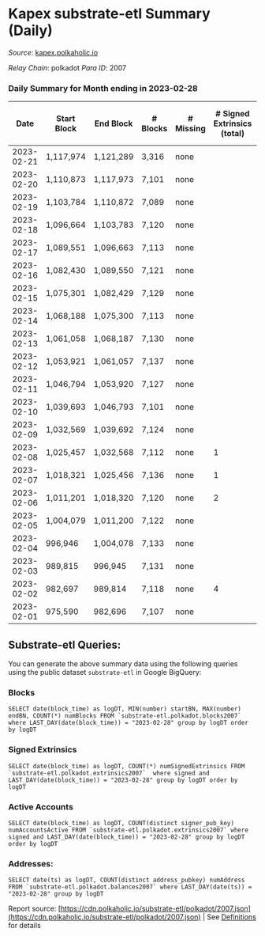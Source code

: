 # Kapex substrate-etl Summary (Daily)

_Source_: [kapex.polkaholic.io](https://kapex.polkaholic.io)

*Relay Chain*: polkadot
*Para ID*: 2007



### Daily Summary for Month ending in 2023-02-28


| Date | Start Block | End Block | # Blocks | # Missing | # Signed Extrinsics (total) | # Active Accounts | # Addresses with Balances | # Events | # Transfers | # XCM Transfers In | # XCM Transfers Out |
| ---- | ----------- | --------- | -------- | --------- | --------------------------- | ----------------- | ------------------------- | -------- | ----------- | ------------------ | ------------------- |
| 2023-02-21 | 1,117,974 | 1,121,289 | 3,316 | none  |  |  |  | 6,633 |   |   |   |
| 2023-02-20 | 1,110,873 | 1,117,973 | 7,101 | none  |  |  | 1,054 | 14,206 |   |   |   |
| 2023-02-19 | 1,103,784 | 1,110,872 | 7,089 | none  |  |  | 1,054 | 14,182 |   |   |   |
| 2023-02-18 | 1,096,664 | 1,103,783 | 7,120 | none  |  |  | 1,054 | 14,244 |   |   |   |
| 2023-02-17 | 1,089,551 | 1,096,663 | 7,113 | none  |  |  | 1,054 | 11,409 |   |   |   |
| 2023-02-16 | 1,082,430 | 1,089,550 | 7,121 | none  |  |  | 1,054 | 14,246 |   |   |   |
| 2023-02-15 | 1,075,301 | 1,082,429 | 7,129 | none  |  |  | 1,054 | 14,262 |   |   |   |
| 2023-02-14 | 1,068,188 | 1,075,300 | 7,113 | none  |  |  | 1,054 | 10,663 |   |   |   |
| 2023-02-13 | 1,061,058 | 1,068,187 | 7,130 | none  |  |  | 1,054 | 14,264 |   |   |   |
| 2023-02-12 | 1,053,921 | 1,061,057 | 7,137 | none  |  |  | 1,054 | 10,717 |   |   |   |
| 2023-02-11 | 1,046,794 | 1,053,920 | 7,127 | none  |  |  | 1,054 | 14,258 |   |   |   |
| 2023-02-10 | 1,039,693 | 1,046,793 | 7,101 | none  |  |  | 1,054 | 12,464 |   |   |   |
| 2023-02-09 | 1,032,569 | 1,039,692 | 7,124 | none  |  |  | 1,054 | 14,252 |   |   |   |
| 2023-02-08 | 1,025,457 | 1,032,568 | 7,112 | none  | 1 | 1 | 1,054 | 14,234 | 1  |   |   |
| 2023-02-07 | 1,018,321 | 1,025,456 | 7,136 | none  | 1 | 1 | 1,053 | 10,714 | 1  |   |   |
| 2023-02-06 | 1,011,201 | 1,018,320 | 7,120 | none  | 2 | 1 | 1,054 | 14,256 |   |   |   |
| 2023-02-05 | 1,004,079 | 1,011,200 | 7,122 | none  |  |  | 1,054 | 13,064 |   |   |   |
| 2023-02-04 | 996,946 | 1,004,078 | 7,133 | none  |  |  | 1,054 | 10,113 |   |   |   |
| 2023-02-03 | 989,815 | 996,945 | 7,131 | none  |  |  | 1,054 | 14,266 |   |   |   |
| 2023-02-02 | 982,697 | 989,814 | 7,118 | none  | 4 | 3 | 1,054 | 12,471 | 2  |   |   |
| 2023-02-01 | 975,590 | 982,696 | 7,107 | none  |  |  | 1,052 | 14,218 |   |   |   |

## Substrate-etl Queries:
You can generate the above summary data using the following queries using the public dataset `substrate-etl` in Google BigQuery:


### Blocks
```
SELECT date(block_time) as logDT, MIN(number) startBN, MAX(number) endBN, COUNT(*) numBlocks FROM `substrate-etl.polkadot.blocks2007`  where LAST_DAY(date(block_time)) = "2023-02-28" group by logDT order by logDT
```


### Signed Extrinsics
```
SELECT date(block_time) as logDT, COUNT(*) numSignedExtrinsics FROM `substrate-etl.polkadot.extrinsics2007`  where signed and LAST_DAY(date(block_time)) = "2023-02-28" group by logDT order by logDT
```


### Active Accounts
```
SELECT date(block_time) as logDT, COUNT(distinct signer_pub_key) numAccountsActive FROM `substrate-etl.polkadot.extrinsics2007` where signed and LAST_DAY(date(block_time)) = "2023-02-28" group by logDT order by logDT
```


### Addresses:
```
SELECT date(ts) as logDT, COUNT(distinct address_pubkey) numAddress FROM `substrate-etl.polkadot.balances2007` where LAST_DAY(date(ts)) = "2023-02-28" group by logDT
```



Report source: [https://cdn.polkaholic.io/substrate-etl/polkadot/2007.json](https://cdn.polkaholic.io/substrate-etl/polkadot/2007.json) | See [Definitions](/DEFINITIONS.md) for details
